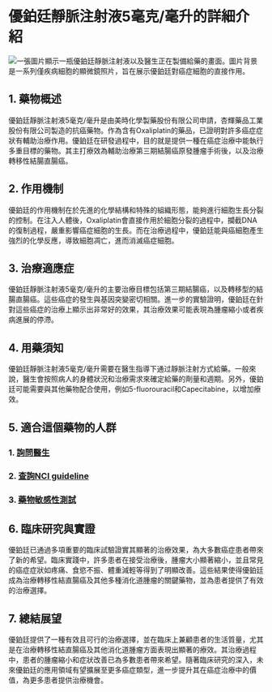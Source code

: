 # 優鉑廷靜脈注射液5毫克/毫升的詳細介紹
![一張圖片顯示一瓶優鉑廷靜脈注射液以及醫生正在製備給藥的畫面。圖片背景是一系列僅疾病細胞的顯微鏡照片，旨在展示優鉑廷對癌症細胞的直接作用。](https://i.imgur.com/f35MVes.jpeg)

## 1. 藥物概述

優鉑廷靜脈注射液5毫克/毫升是由美時化學製藥股份有限公司申請，杏輝藥品工業股份有限公司製造的抗癌藥物。作為含有Oxaliplatin的藥品，已證明對許多癌症症狀有輔助治療作用。優鉑廷在研發過程中，目的就是提供一種在癌症治療中能執行多重目標的藥物。其主打療效為輔助治療第三期結腸癌原發腫瘤手術後，以及治療轉移性結腸直腸癌。

## 2. 作用機制

優鉑廷的作用機制在於先進的化學結構和特殊的組織形態，能夠進行細胞生長分裂的控制。在注入人體後，Oxaliplatin會直接作用於細胞分裂的過程中，攔截DNA的復制過程，嚴重影響癌症細胞的生長。而在治療過程中，優鉑廷能與癌細胞產生強烈的化學反應，導致細胞凋亡，進而消滅癌症細胞。

## 3. 治療適應症

優鉑廷靜脈注射液5毫克/毫升的主要治療目標包括第三期結腸癌，以及轉移型的結腸直腸癌。這些癌症的發生與基因突變密切相關。進一步的實驗證明，優鉑廷在針對這些癌症的治療上顯示出非常好的效果，其治療效果可能表現為腫瘤縮小或者疾病進展的停滯。

## 4. 用藥須知

優鉑廷靜脈注射液5毫克/毫升需要在醫生指導下通过靜脈注射方式給藥。一般來說，醫生會按照病人的身體狀況和治療需求來確定給藥的劑量和週期。另外，優鉑廷可能需要與其他藥物配合使用，例如5-fluorouracil和Capecitabine，以增加療效。

## 5. 適合這個藥物的人群

### 1. [詢問醫生](./text/1-1.html)
### 2. [查詢NCI guideline](./text/1-2.html)
### 3. [藥物敏感性測試](./text/1-3.html)

## 6. 臨床研究與實證

優鉑廷已通過多項重要的臨床試驗證實其顯著的治療效果，為大多數癌症患者帶來了新的希望。臨床實踐中，許多患者在接受治療後，腫瘤大小顯著縮小，並且常見的癌症症狀如疼痛、食慾不振、體重減輕等得到了明顯改善。這些結果使得優鉑廷成為治療轉移性結直腸癌及其他多種消化道腫瘤的關鍵藥物，並為患者提供了有效的治療選擇。

## 7. 總結展望

優鉑廷提供了一種有效且可行的治療選擇，並在臨床上兼顧患者的生活質量，尤其是在治療轉移性結直腸癌及其他消化道腫瘤方面表現出顯著的療效。其治療過程中，患者的腫瘤縮小和症狀改善已為多數患者帶來希望。隨著臨床研究的深入，未來優鉑廷的應用領域有望擴展至更多癌症類型，進一步提升其在癌症治療中的價值，為更多患者提供治療機會。
